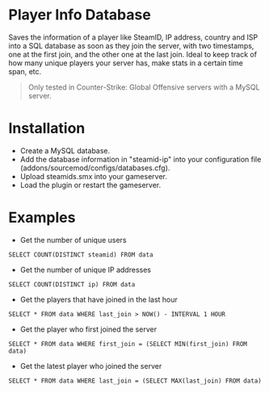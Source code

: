 # Player Info Database
Saves the information of a player like SteamID, IP address, country and ISP into a SQL database as soon as they join the server, with two timestamps, one at the first join, and the other one at the last join. Ideal to keep track of how many unique players your server has, make stats in a certain time span, etc.

> Only tested in Counter-Strike: Global Offensive servers with a MySQL server.

# Installation
- Create a MySQL database.
- Add the database information in "steamid-ip" into your configuration file (addons/sourcemod/configs/databases.cfg).
- Upload steamids.smx into your gameserver.
- Load the plugin or restart the gameserver.

# Examples
- Get the number of unique users

```
SELECT COUNT(DISTINCT steamid) FROM data
```

- Get the number of unique IP addresses

```
SELECT COUNT(DISTINCT ip) FROM data
```

- Get the players that have joined in the last hour

```
SELECT * FROM data WHERE last_join > NOW() - INTERVAL 1 HOUR
```

- Get the player who first joined the server

```
SELECT * FROM data WHERE first_join = (SELECT MIN(first_join) FROM data)
```

- Get the latest player who joined the server

```
SELECT * FROM data WHERE last_join = (SELECT MAX(last_join) FROM data)
```

